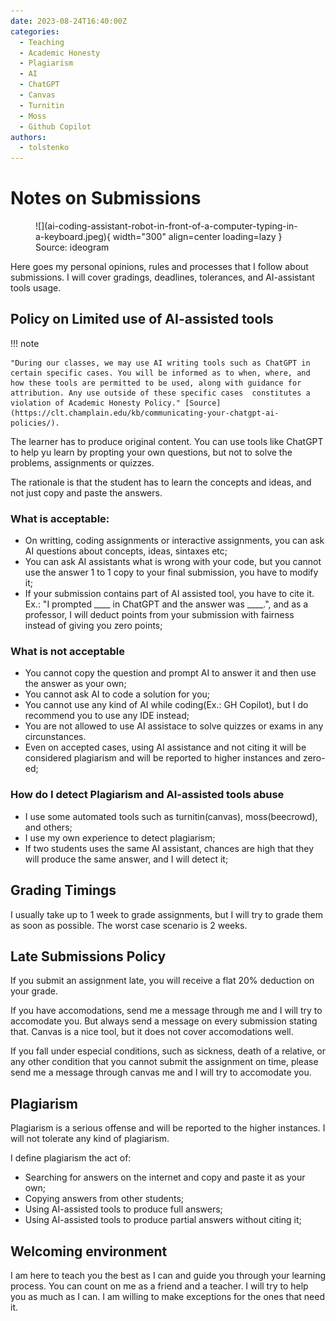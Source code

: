 ```yaml
---
date: 2023-08-24T16:40:00Z
categories:
  - Teaching
  - Academic Honesty
  - Plagiarism
  - AI
  - ChatGPT
  - Canvas
  - Turnitin
  - Moss
  - Github Copilot
authors:
  - tolstenko
---
```


# Notes on Submissions

<figure markdown>
  ![](ai-coding-assistant-robot-in-front-of-a-computer-typing-in-a-keyboard.jpeg){ width="300" align=center loading=lazy }
  <figcaption> Source: ideogram  </figcaption>
</figure>

Here goes my personal opinions, rules and processes that I follow about submissions. I will cover gradings, deadlines, tolerances, and AI-assistant tools usage.

<!-- more -->

## Policy on Limited use of AI-assisted tools 

!!! note

    "During our classes, we may use AI writing tools such as ChatGPT in certain specific cases. You will be informed as to when, where, and how these tools are permitted to be used, along with guidance for attribution. Any use outside of these specific cases  constitutes a violation of Academic Honesty Policy." [Source](https://clt.champlain.edu/kb/communicating-your-chatgpt-ai-policies/).

The learner has to produce original content. You can use tools like ChatGPT to help yu learn by propting your own questions, but not to solve the problems, assignments or quizzes.

The rationale is that the student has to learn the concepts and ideas, and not just copy and paste the answers.

### What is acceptable:

- On writting, coding assignments or interactive assignments, you can ask AI questions about concepts, ideas, sintaxes etc;
- You can ask AI assistants what is wrong with your code, but you cannot use the answer 1 to 1 copy to your final submission, you have to modify it;
- If your submission contains part of AI assisted tool, you have to cite it. Ex.: "I prompted ____ in ChatGPT and the answer was ____.", and as a professor, I will deduct points from your submission with fairness instead of giving you zero points;

### What is not acceptable

- You cannot copy the question and prompt AI to answer it and then use the answer as your own;
- You cannot ask AI to code a solution for you;
- You cannot use any kind of AI while coding(Ex.: GH Copilot), but I do recommend you to use any IDE instead;
- You are not allowed to use AI assistace to solve quizzes or exams in any circunstances.
- Even on accepted cases, using AI assistance and not citing it will be considered plagiarism and will be reported to higher instances and zero-ed;

### How do I detect Plagiarism and AI-assisted tools abuse

- I use some automated tools such as turnitin(canvas), moss(beecrowd), and others;
- I use my own experience to detect plagiarism;
- If two students uses the same AI assistant, chances are high that they will produce the same answer, and I will detect it;

## Grading Timings

I usually take up to 1 week to grade assignments, but I will try to grade them as soon as possible. The worst case scenario is 2 weeks.

## Late Submissions Policy

If you submit an assignment late, you will receive a flat 20% deduction on your grade.

If you have accomodations, send me a message through me and I will try to accomodate you. But always send a message on every submission stating that. Canvas is a nice tool, but it does not cover accomodations well.

If you fall under especial conditions, such as sickness, death of a relative, or any other condition that you cannot submit the assignment on time, please send me a message through canvas me and I will try to accomodate you.

## Plagiarism

Plagiarism is a serious offense and will be reported to the higher instances. I will not tolerate any kind of plagiarism.

I define plagiarism the act of:

- Searching for answers on the internet and copy and paste it as your own;
- Copying answers from other students;
- Using AI-assisted tools to produce full answers;
- Using AI-assisted tools to produce partial answers without citing it;

## Welcoming environment

I am here to teach you the best as I can and guide you through your learning process. You can count on me as a friend and a teacher. I will try to help you as much as I can. I am willing to make exceptions for the ones that need it.